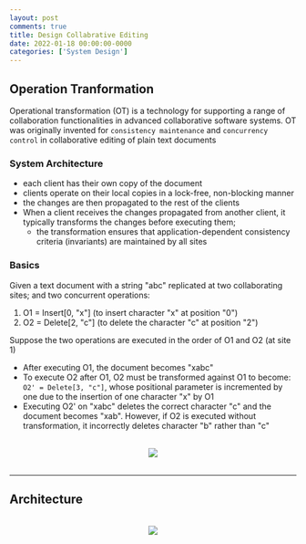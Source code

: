 ```yaml
---
layout: post
comments: true
title: Design Collabrative Editing
date: 2022-01-18 00:00:00-0000
categories: ['System Design']
---
```


## Operation Tranformation

Operational transformation (OT) is a technology for supporting a range of collaboration functionalities in advanced collaborative software systems. OT was originally invented for `consistency maintenance` and `concurrency control` in collaborative editing of plain text documents

### System Architecture

* each client has their own copy of the document
* clients operate on their local copies in a lock-free, non-blocking manner
* the changes are then propagated to the rest of the clients
* When a client receives the changes propagated from another client, it typically transforms the changes before executing them; 
    * the transformation ensures that application-dependent consistency criteria (invariants) are maintained by all sites


### Basics

Given a text document with a string "abc" replicated at two collaborating sites; and two concurrent operations:
1. O1 = Insert[0, "x"] (to insert character "x" at position "0")
2. O2 = Delete[2, "c"] (to delete the character "c" at position "2")

Suppose the two operations are executed in the order of O1 and O2 (at site 1)

* After executing O1, the document becomes "xabc"
* To execute O2 after O1, O2 must be transformed against O1 to become: `O2' = Delete[3, "c"]`, whose positional parameter is incremented by one due to the insertion of one character "x" by O1
* Executing O2' on "xabc" deletes the correct character "c" and the document becomes "xab". However, if O2 is executed without transformation, it incorrectly deletes character "b" rather than "c"


<br/>
<div>
    <center><img src="{{ site.baseurl }}/assets/img/collabdoc/OT.png"></center>
</div>
<br/>

---

## Architecture


<br/>
<div>
    <center><img src="{{ site.baseurl }}/assets/img/collabdoc/Architecture.png"></center>
</div>
<br/>

